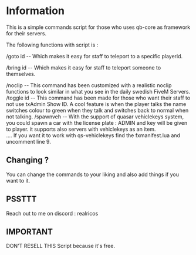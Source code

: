 # Information 

This is a simple commands script for those who uses qb-core as framework for their servers.


The following functions with script is :

/goto id    -- Which makes it easy for staff to teleport to a specific playerid.

/bring id   --  Which makes it easy for staff to teleport someone to themselves.

/noclip     -- This command has been customized with a realistic noclip functions to look similar in what you see in the daily swedish FiveM Servers.
/toggle id  -- This command has been made for those who want their staff to not use txAdmin Show ID. 
                A cool feature is when the player talks the name switches colour to green when they talk and switches back to normal when not talking.
/spawnveh   -- With the support of quasar vehiclekeys system, you could spawn a car with the license plate : ADMIN and key will be given to player. it supports also servers with vehiclekeys as an item.    
             .... If you want it to work with qs-vehiclekeys find the fxmanifest.lua and uncomment line 9.


## Changing ? ##

You can change the commands to your liking and also add things if you want to it.



## PSSTTT ## 

Reach out to me on discord : realricos

## IMPORTANT ## 
DON'T RESELL THIS Script because it's free. 
